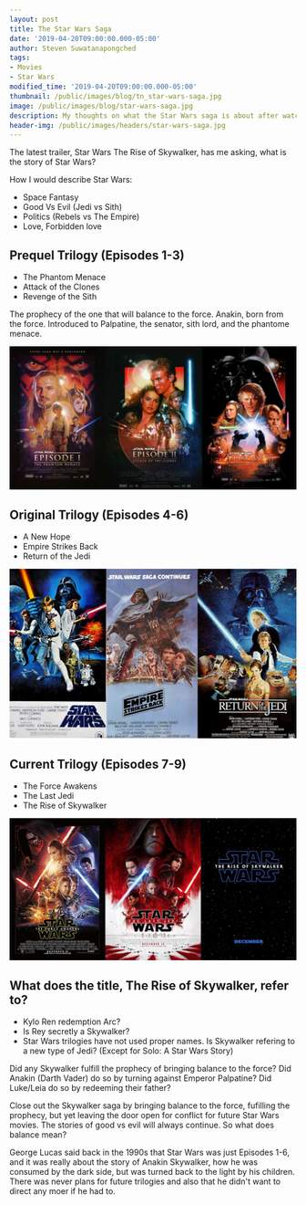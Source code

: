 ```yaml
---
layout: post
title: The Star Wars Saga
date: '2019-04-20T09:00:00.000-05:00'
author: Steven Suwatanapongched
tags:
- Movies
- Star Wars
modified_time: '2019-04-20T09:00:00.000-05:00'
thumbnail: /public/images/blog/tn_star-wars-saga.jpg
image: /public/images/blog/star-wars-saga.jpg
description: My thoughts on what the Star Wars saga is about after watching the latest trailer of Episode IX The Rise of Skywalker.
header-img: /public/images/headers/star-wars-saga.jpg
---
```


The latest trailer, Star Wars The Rise of Skywalker, has me asking, what is the story of Star Wars?

How I would describe Star Wars:

* Space Fantasy
* Good Vs Evil (Jedi vs Sith)
* Politics (Rebels vs The Empire)
* Love, Forbidden love


## Prequel Trilogy (Episodes 1-3)
* The Phantom Menace
* Attack of the Clones
* Revenge of the Sith

The prophecy of the one that will balance to the force. Anakin, born from the force. Introduced to Palpatine, the senator, sith lord, and the phantome menace.

![Star Wars Prequels](/public/images/blog/star-wars-prequel-posters.jpg)

## Original Trilogy (Episodes 4-6)
* A New Hope
* Empire Strikes Back
* Return of the Jedi

![Star Wars Original Trilogy](/public/images/blog/star-wars-original-trilogy-posters.jpg)

## Current Trilogy (Episodes 7-9)
* The Force Awakens
* The Last Jedi
* The Rise of Skywalker

![Star Wars Current Trilogy](/public/images/blog/star-wars-current-trilogy-posters.jpg)


## What does the title, The Rise of Skywalker, refer to?

* Kylo Ren redemption Arc?
* Is Rey secretly a Skywalker?
* Star Wars trilogies have not used proper names. Is Skywalker refering to a new type of Jedi? (Except for Solo: A Star Wars Story)

Did any Skywalker fulfill the prophecy of bringing balance to the force? Did Anakin (Darth Vader) do so by turning against Emperor Palpatine? Did Luke/Leia do so by redeeming their father?

Close out the Skywalker saga by bringing balance to the force, fufilling the prophecy, but yet leaving the door open for conflict for future Star Wars movies. The stories of good vs evil will always continue. So what does balance mean?

George Lucas said back in the 1990s that Star Wars was just Episodes 1-6, and it was really about the story of Anakin Skywalker, how he was consumed by the dark side, but was turned back to the light by his children. There was never plans for future trilogies and also that he didn't want to direct any moer if he had to.